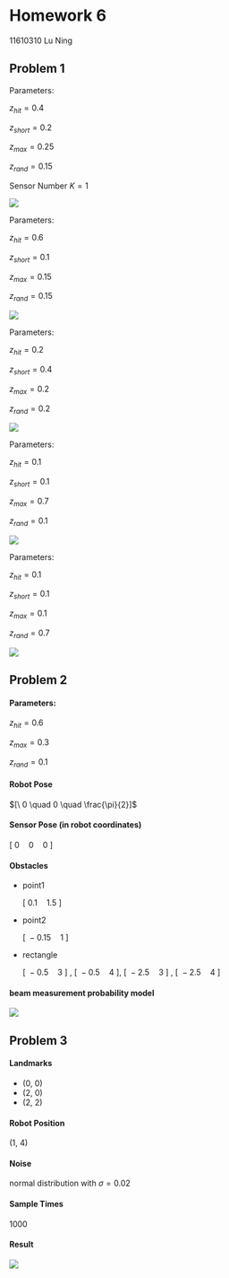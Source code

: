 # Homework 6

11610310 Lu Ning

## Problem 1

Parameters:

$z_{hit} = 0.4​$

$z_{short} = 0.2​$

$z_{max} = 0.25$

$z_{rand} = 0.15$

Sensor Number $K = 1$



![](D:\new_work_space\IR\hw6\pictures\p1.jpg)



Parameters:

$z_{hit} = 0.6​$

$z_{short} = 0.1​$

$z_{max} = 0.15​$

$z_{rand} = 0.15$

![](D:\new_work_space\IR\hw6\pictures\p1_2.jpg)



Parameters:

$z_{hit} = 0.2$

$z_{short} = 0.4$

$z_{max} = 0.2​$

$z_{rand} = 0.2​$

![](D:\new_work_space\IR\hw6\pictures\p1_3.jpg)



Parameters:

$z_{hit} = 0.1$

$z_{short} = 0.1$

$z_{max} = 0.7$

$z_{rand} = 0.1$

![](D:\new_work_space\IR\hw6\pictures\p1_5.jpg)


Parameters:

$z_{hit} = 0.1$

$z_{short} = 0.1$

$z_{max} = 0.1$

$z_{rand} = 0.7$

![](D:\new_work_space\IR\hw6\pictures\p1_4.jpg)

## Problem 2

#### Parameters:

$z_{hit} = 0.6$

$z_{max} = 0.3​$

$z_{rand} = 0.1​$



#### Robot Pose  

$[\ 0 \quad 0 \quad \frac{\pi}{2}]​$



#### Sensor Pose (in robot coordinates) 

 $[\ 0 \quad 0 \quad0\ ] ​$



#### Obstacles

- point1

  $[\ 0.1 \quad 1.5\ ]​$

- point2

  $[\ -0.15 \quad 1\ ]​$

- rectangle

  $[\ -0.5 \quad 3\ ]$ ,  $[\ -0.5 \quad 4\ ]$,   $[\ -2.5 \quad 3\ ]$ ,  $[\ -2.5 \quad 4\ ]$ 

  

#### beam measurement probability model
![](D:\new_work_space\IR\hw6\pictures\p2.jpg)



## Problem 3

#### Landmarks

- (0, 0)
- (2, 0)
- (2, 2)

#### Robot Position

(1, 4)

#### Noise

normal distribution with $\sigma = 0.02$

#### Sample Times

1000

#### Result

![](D:\new_work_space\IR\hw6\pictures\p3_1.svg)